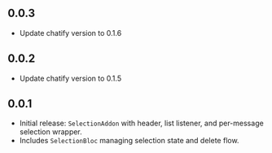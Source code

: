 ## 0.0.3

- Update chatify version to 0.1.6

## 0.0.2

- Update chatify version to 0.1.5

## 0.0.1

- Initial release: `SelectionAddon` with header, list listener, and per-message selection wrapper.
- Includes `SelectionBloc` managing selection state and delete flow.
